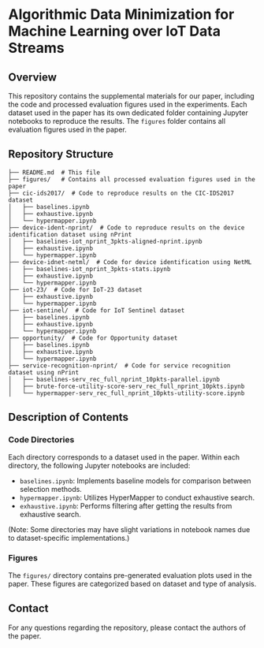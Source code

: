 # Algorithmic Data Minimization for Machine Learning over IoT Data Streams

## Overview
This repository contains the supplemental materials for our paper, including the code and processed evaluation figures used in the experiments. Each dataset used in the paper has its own dedicated folder containing Jupyter notebooks to reproduce the results. The `figures` folder contains all evaluation figures used in the paper.

## Repository Structure
```
├── README.md  # This file
├── figures/   # Contains all processed evaluation figures used in the paper
├── cic-ids2017/  # Code to reproduce results on the CIC-IDS2017 dataset
│   ├── baselines.ipynb
│   ├── exhaustive.ipynb
│   └── hypermapper.ipynb
├── device-ident-nprint/  # Code to reproduce results on the device identification dataset using nPrint
│   ├── baselines-iot_nprint_3pkts-aligned-nprint.ipynb
│   ├── exhaustive.ipynb
│   └── hypermapper.ipynb
├── device-idnet-netml/  # Code for device identification using NetML
│   ├── baselines-iot_nprint_3pkts-stats.ipynb
│   ├── exhaustive.ipynb
│   └── hypermapper.ipynb
├── iot-23/  # Code for IoT-23 dataset
│   ├── exhaustive.ipynb
│   └── hypermapper.ipynb
├── iot-sentinel/  # Code for IoT Sentinel dataset
│   ├── baselines.ipynb
│   ├── exhaustive.ipynb
│   └── hypermapper.ipynb
├── opportunity/  # Code for Opportunity dataset
│   ├── baselines.ipynb
│   ├── exhaustive.ipynb
│   └── hypermapper.ipynb
├── service-recognition-nprint/  # Code for service recognition dataset using nPrint
│   ├── baselines-serv_rec_full_nprint_10pkts-parallel.ipynb
│   ├── brute-force-utility-score-serv_rec_full_nprint_10pkts.ipynb
│   └── hypermapper-serv_rec_full_nprint_10pkts-utility-score.ipynb
```

## Description of Contents
### Code Directories
Each directory corresponds to a dataset used in the paper. Within each directory, the following Jupyter notebooks are included:
- `baselines.ipynb`: Implements baseline models for comparison between selection methods.
- `hypermapper.ipynb`: Utilizes HyperMapper to conduct exhaustive search.
- `exhaustive.ipynb`: Performs filtering after getting the results from exhaustive search.

(Note: Some directories may have slight variations in notebook names due to dataset-specific implementations.)

### Figures
The `figures/` directory contains pre-generated evaluation plots used in the paper. These figures are categorized based on dataset and type of analysis.

## Contact
For any questions regarding the repository, please contact the authors of the paper.



